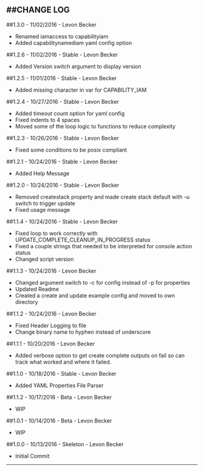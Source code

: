 ##CHANGE LOG
---

##1.3.0 - 11/02/2016 - Levon Becker
* Renamed iamaccess to capabilityiam
* Added capabilitynamediam yaml config option

##1.2.6 - 11/02/2016 - Stable - Levon Becker
* Added Version switch argument to display version

##1.2.5 - 11/01/2016 - Stable - Levon Becker
* Added missing character in var for CAPABILITY_IAM

##1.2.4 - 10/27/2016 - Stable - Levon Becker
* Added timeout count option for yaml config
* Fixed indents to 4 spaces
* Moved some of the loop logic to functions to reduce complexity

##1.2.3 - 10/26/2016 - Stable - Levon Becker
* Fixed some conditions to be posix compliant

##1.2.1 - 10/24/2016 - Stable - Levon Becker
* Added Help Message

##1.2.0 - 10/24/2016 - Stable - Levon Becker
* Removed createstack property and made create stack default with -u switch to trigger update
* Fixed usage message

##1.1.4 - 10/24/2016 - Stable - Levon Becker
* Fixed loop to work correctly with UPDATE_COMPLETE_CLEANUP_IN_PROGRESS status
* Fixed a couple strings that needed to be interpreted for console action status
* Changed script version

##1.1.3 - 10/24/2016 - Levon Becker
* Changed argument switch to -c for config instead of -p for properties
* Updated Readme
* Created a create and update example config and moved to own directory

##1.1.2 - 10/24/2016 - Levon Becker
* Fixed Header Logging to file
* Change binary name to hyphen instead of underscore

##1.1.1 - 10/20/2016 - Levon Becker
* Added verbose option to get create complete outputs on fail so can track what worked and where it failed.

##1.1.0 - 10/18/2016 - Stable - Levon Becker
* Added YAML Properties File Parser

##1.1.2 - 10/17/2016 - Beta - Levon Becker
* WIP

##1.0.1 - 10/14/2016 - Beta - Levon Becker
* WIP

##1.0.0 - 10/13/2016 - Skeleton - Levon Becker
* Initial Commit

- - -